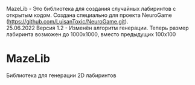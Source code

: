 MazeLib - Это библиотека для создания случайных лабиринтов с открытым кодом. Создана специально для проекта NeuroGame (https://github.com/LuisanToxic/NeuroGame.git).   
25.06.2022 Версия 1.2 - Изменён алгоритм генерации. Теперь размер лабиринта возможен до 1000x1000, вместо предыдущих 100x100
# MazeLib
Библиотека для генерации 2D лабиринтов

